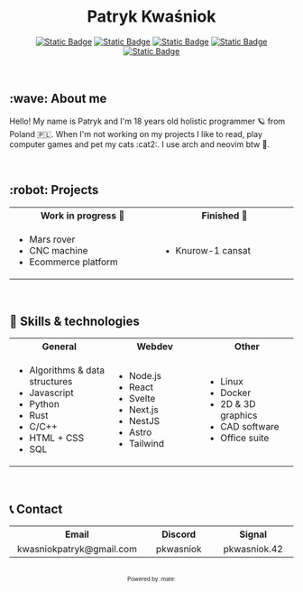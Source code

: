 <!--Title-->
<div id="title" align="center">
	<h1>Patryk Kwaśniok</a>
</div>


<!--Links-->
<div id="badges" align="center">
	<a href="https://www.linkedin.com/in/patryk-kwa%C5%9Bniok-728614215/"><img alt="Static Badge" src="https://img.shields.io/badge/Linkedin-j?logo=linkedin&color=black"/></a>
	<a href="https://github.com/pkwasniok"><img alt="Static Badge" src="https://img.shields.io/badge/Github-asd?logo=github&color=black"/></a>
	<a href="https://www.youtube.com/@pkwasniok"><img alt="Static Badge" src="https://img.shields.io/badge/YouTube-j?logo=youtube&color=black"/></a>
	<a href="https://twitter.com/pkwasniok"><img alt="Static Badge" src="https://img.shields.io/badge/Twitter-j?logo=x&color=black"/></a>
 <a href="https://knei.pl/"><img alt="Static Badge" src="https://img.shields.io/badge/KNEI-a?style=flat&color=red"></a>
</div>



<br/>
<br/>

<!--Description block #1-->
<div>
 <h2>:wave: About me</h2>
 <p>
  Hello! My name is Patryk and I'm 18 years old holistic programmer 🪐 from Poland 🇵🇱.
  When I'm not working on my projects I like to read, play computer games and pet my cats :cat2:.
  I use arch and neovim btw 👾.
 </p>
</div>

<br>

<!--Description block #2-->
<div>
 <h2>:robot: Projects</h2>
  <table>
   <tr>
    <th width="506px">Work in progress 🚧</td>
    <th width="506px">Finished 🥳</td>
   </tr>
   <tr>
    <td>
     <ul>
      <li>Mars rover</li>
      <li>CNC machine</li>
      <li>Ecommerce platform</li>
     </ul>
    </td>
    <td>
     <ul>
      <li>Knurow-1 cansat</li>
     </ul>
    </td>
   </tr>
  </table>
</div>

<br>

<!--Description block #3-->
<div>
 <h2>👷 Skills & technologies</h2>
 <table>
  <tr>
   <th width="337px">General</th>
   <th width="337px">Webdev</th>
   <th width="337px">Other</th>
  </tr>
  <tr>
   <td>
    <ul>
     <li>Algorithms & data structures</li>
     <li>Javascript</li>
     <li>Python</li>
     <li>Rust</li>
     <li>C/C++</li>
     <li>HTML + CSS</li>
     <li>SQL</li>
    </ul>
   </td>

   <td>
    <ul>
     <li>Node.js</li>
     <li>React</li>
     <li>Svelte</li>
     <li>Next.js</li>
     <li>NestJS</li>
     <li>Astro</li>
     <li>Tailwind</li>
    </ul>
   </td>

   <td>
    <ul>
     <li>Linux</li>
     <li>Docker</li>
     <li>2D & 3D graphics</li>
     <li>CAD software</li>
     <li>Office suite</li>
    </ul>
   </td>
  </tr>
 </table>
</div>

<br>

<!--Description block #4-->
<div>
 <h2>📞 Contact</h2>
 <table>
  <tr>
   <th width="337px">Email</th>
   <th width="337px">Discord</th>
   <th width="337px">Signal</th>
  </tr>
  <tr>
   <td align="center">kwasniokpatryk@gmail.com</td>
   <td align="center">pkwasniok</td>
   <td align="center">pkwasniok.42</td>
  </tr>
 </table>
</div>

<br>

<!--Footer-->
<div id="sponsor-badge" align="center">
 <sup><sub>Powered by :mate:</sub></sup> 
</div>
